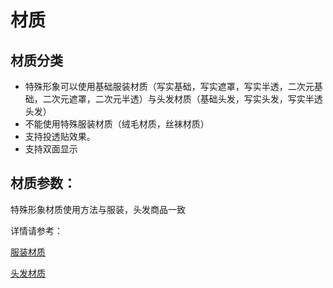# 材质

## 材质分类

- 特殊形象可以使用基础服装材质（写实基础，写实遮罩，写实半透，二次元基础，二次元遮罩，二次元半透）与头发材质（基础头发，写实头发，写实半透头发）
- 不能使用特殊服装材质（绒毛材质，丝袜材质）
- 支持投透贴效果。
- 支持双面显示

## 材质参数：

特殊形象材质使用方法与服装，头发商品一致

详情请参考：

[服装材质](./5_3_0_Clothing-material)

[头发材质](./4_3_0_Hair-Material)